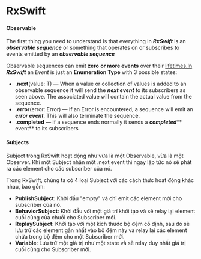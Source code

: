 # RxSwift

#### **Observable**

The first thing you need to understand is that everything in _**RxSwift**_ is an _**observable sequence**_ or something that operates on or subscribes to events emitted by an _**observable sequence**_

Observable sequences can emit **zero** **or more events** over their [lifetimes.In](http://lifetimes.in) _**RxSwift**_ an _Event_ is just an **Enumeration Type** with 3 possible states:

* **.next**(value: T) — When a value or collection of values is added to an observable sequence it will send the _**next event**_ to its subscribers as seen above. The associated value will contain the actual value from the sequence.
* **.error**(error: Error) — If an Error is encountered, a sequence will emit an _**error event**_. This will also terminate the sequence.
* **.completed** — If a sequence ends normally it sends a _**completed**_** event** to its subscribers

#### **Subjects**

Subject trong RxSwift hoạt động như vừa là một Observable, vừa là một Observer. Khi một Subject nhận một .next event thì ngay lập tức nó sẽ phát ra các element cho các subscriber của nó.

Trong RxSwift, chúng ta có 4 loại Subject với các cách thức hoạt động khác nhau, bao gồm:

* **PublishSubject**: Khởi đầu "empty" và chỉ emit các element mới cho subscriber của nó.
* **BehaviorSubject**: Khởi đầu với một giá trí khởi tạo và sẽ relay lại element cuối cùng của chuỗi cho Subscriber mới.
* **ReplaySubject**: Khởi tạo với một kích thước bộ đệm cố định, sau đó sẽ lưu trữ các element gần nhất vào bộ đệm này và relay lại các element chứa trong bộ đệm cho một Subscriber mới.
* **Variable**: Lưu trữ một giá trị như một state và sẽ relay duy nhất giá trị cuối cùng cho Subscriber mới.
